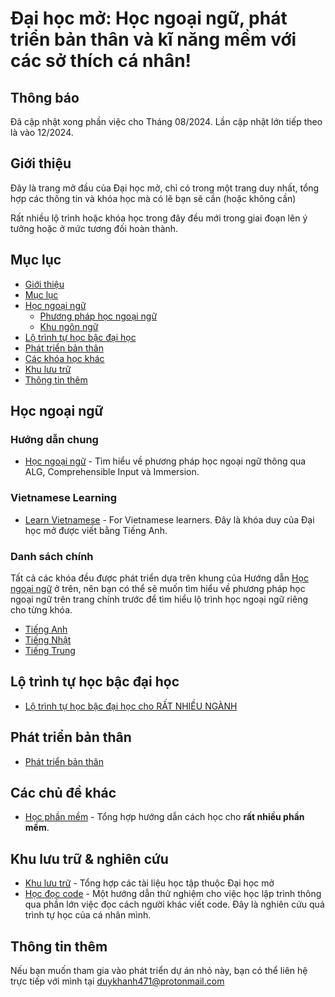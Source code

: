 # Đại học mở: Học ngoại ngữ, phát triển bản thân và kĩ năng mềm với các sở thích cá nhân!

## Thông báo
Đã cập nhật xong phần việc cho Tháng 08/2024. Lần cập nhật lớn tiếp theo là vào 12/2024.

## Giới thiệu
Đây là trang mở đầu của Đại học mở, chỉ có trong một trang duy nhất, tổng hợp các thông tin và khóa học mà có lẽ bạn sẽ cần (hoặc không cần)

Rất nhiều lộ trình hoặc khóa học trong đây đều mới trong giai đoạn lên ý tưởng hoặc ở mức tương đối hoàn thành.

## Mục lục

- [Giới thiệu](#giới-thiệu)
- [Mục lục](#mục-lục)
- [Học ngoại ngữ](#học-ngoại-ngữ)
    - [Phương pháp học ngoại ngữ](#hướng-dẫn-chung)
    - [Khu ngôn ngữ](#danh-sách-chính)
- [Lộ trình tự học bậc đại học](#lộ-trình-tự-học-bậc-đại-học)
- [Phát triển bản thân](#phát-triển-bản-thân)
- [Các khóa học khác](#Các-khóa-học-khác)
- [Khu lưu trữ](#khu-lưu-trữ)
- [Thông tin thêm](#thông-tin-thêm)


## Học ngoại ngữ

### Hướng dẫn chung
- [Học ngoại ngữ](./ngoai-ngu/) - Tìm hiểu về phương pháp học ngoại ngữ thông qua ALG, Comprehensible Input và Immersion.

### Vietnamese Learning
- [Learn Vietnamese](https://daihocmo.github.io/learn-vietnamese) - For Vietnamese learners. Đây là khóa duy của Đại học mở được viết bằng Tiếng Anh.

### Danh sách chính

Tất cả các khóa đều được phát triển dựa trên khung của Hướng dẫn [Học ngoại ngữ](./ngoai-ngu/index.html) ở trên, nên bạn có thể sẽ muốn tìm hiểu về phương pháp học ngoại ngữ trên trang chính trước để tìm hiểu lộ trình học ngoại ngữ riêng cho từng khóa.

- [Tiếng Anh](https://daihocmo.github.io/tieng-anh/) 
- [Tiếng Nhật](https://daihocmo.github.io/tieng-nhat)
- [Tiếng Trung](https://daihocmo.github.io/tieng-trung/)

## Lộ trình tự học bậc đại học
- [Lộ trình tự học bậc đại học cho RẤT NHIỀU NGÀNH](./lo-trinh/)


## Phát triển bản thân
- [Phát triển bản thân](./phat-trien/)

## Các chủ đề khác
- [Học phần mềm](./hoc-phan-mem/) - Tổng hợp hướng dẫn cách học cho **rất nhiều phần mềm**.

## Khu lưu trữ & nghiên cứu
- [Khu lưu trữ](./luu-tru/) - Tổng hợp các tài liệu học tập thuộc Đại học mở
- [Học đọc code](./hoc-doc-code) - Một hướng dẫn thử nghiệm cho việc học lập trình thông qua phần lớn việc đọc cách người khác viết code. Đây là nghiên cứu quá trình tự học của cá nhân mình.

## Thông tin thêm

Nếu bạn muốn tham gia vào phát triển dự án nhỏ này, bạn có thể liên hệ trực tiếp với mình tại duykhanh471@protonmail.com